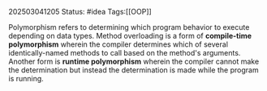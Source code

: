 202503041205
Status: #idea
Tags:[[OOP]]

Polymorphism refers to determining which program behavior to execute depending on data types. Method overloading is a form of **compile-time polymorphism** wherein the compiler determines which of several identically-named methods to call based on the method's arguments. Another form is **runtime polymorphism** wherein the compiler cannot make the determination but instead the determination is made while the program is running.